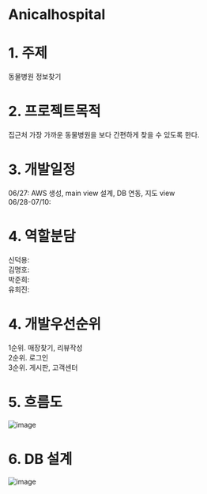 # Anicalhospital

# 1. 주제
동물병원 정보찾기

# 2. 프로젝트목적
  집근처 가장 가까운 동물병원을 보다 간편하게 찾을 수 있도록 한다.

# 3. 개발일정
 06/27: AWS 생성, main view 설계, DB 연동, 지도 view<br>
 06/28-07/10: <br>
 
 # 4. 역할분담
 신덕용: <br>
 김명호:<br>
 박준희:<br>
 유희진: <br>
 
 
 # 4. 개발우선순위
 1순위. 매장찾기, 리뷰작성<br>
 2순위. 로그인<br>
 3순위. 게시판, 고객센터<br>
 
 # 5. 흐름도
 ![image](https://user-images.githubusercontent.com/100547902/175886016-3ada500e-93a1-4131-9d75-e52d560c9107.png)

 
 # 6. DB 설계
  ![image](https://user-images.githubusercontent.com/100547902/175885402-61c90580-4c33-4a85-b6de-a989a5a2f918.png)

  
